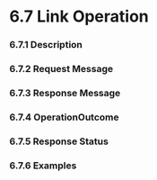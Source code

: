 # 6.7 Link Operation
### 6.7.1 Description
### 6.7.2 Request Message
### 6.7.3 Response Message
### 6.7.4 OperationOutcome
### 6.7.5 Response Status
### 6.7.6 Examples